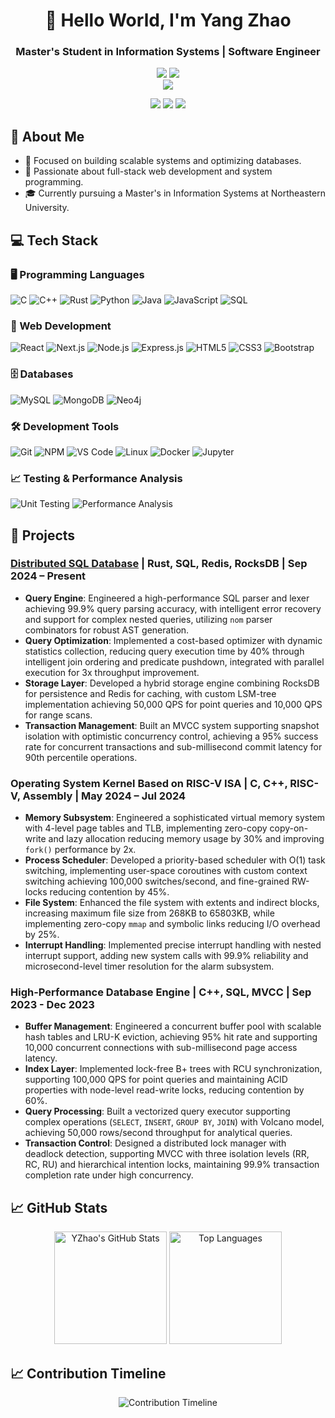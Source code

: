 <div align="center">
  
# 🌟 Hello World, I'm Yang Zhao  
### Master's Student in Information Systems | Software Engineer  

![](https://img.shields.io/badge/Focus-Scalable_Systems_and_Databases-BE2EDD)
![](https://img.shields.io/badge/Focus-Full_Stack_Development-BE2EDD)  
![](https://img.shields.io/badge/Role-Software_Developer-20B2AA)

<p>
  <a href="https://www.linkedin.com/in/yang-zhao-48b12431a/"><img src="https://img.shields.io/badge/LinkedIn-ffffff?style=for-the-badge&logo=linkedin&logoColor=black"/></a>
  <a href="mailto:zhao.yang11@northeastern.edu"><img src="https://img.shields.io/badge/Email-ffffff?style=for-the-badge&logo=gmail&logoColor=black"/></a>
  <a href="https://github.com/YZhao-prog"><img src="https://img.shields.io/badge/GitHub-ffffff?style=for-the-badge&logo=github&logoColor=black"/></a>
</p>

</div>

## 🎯 About Me  

- 🔭 Focused on building scalable systems and optimizing databases.  
- 🌱 Passionate about full-stack web development and system programming.  
- 🎓 Currently pursuing a Master's in Information Systems at Northeastern University.  

## 💻 Tech Stack  

### 🖥️ Programming Languages  
![C](https://img.shields.io/badge/C-A8B9CC?style=for-the-badge&logo=c&logoColor=white) ![C++](https://img.shields.io/badge/C++-00599C?style=for-the-badge&logo=cplusplus&logoColor=white) ![Rust](https://img.shields.io/badge/Rust-000000?style=for-the-badge&logo=rust&logoColor=white) ![Python](https://img.shields.io/badge/Python-3776AB?style=for-the-badge&logo=python&logoColor=white) ![Java](https://img.shields.io/badge/Java-007396?style=for-the-badge&logo=java&logoColor=white) ![JavaScript](https://img.shields.io/badge/JavaScript-F7DF1E?style=for-the-badge&logo=javascript&logoColor=black) ![SQL](https://img.shields.io/badge/SQL-4479A1?style=for-the-badge&logo=postgresql&logoColor=white)  

### 🎨 Web Development  
![React](https://img.shields.io/badge/React-20232A?style=for-the-badge&logo=react&logoColor=61DAFB) ![Next.js](https://img.shields.io/badge/Next.js-000000?style=for-the-badge&logo=nextdotjs&logoColor=white) ![Node.js](https://img.shields.io/badge/Node.js-339933?style=for-the-badge&logo=nodedotjs&logoColor=white) ![Express.js](https://img.shields.io/badge/Express.js-404D59?style=for-the-badge&logo=express&logoColor=white) ![HTML5](https://img.shields.io/badge/HTML5-E34F26?style=for-the-badge&logo=html5&logoColor=white) ![CSS3](https://img.shields.io/badge/CSS3-1572B6?style=for-the-badge&logo=css3&logoColor=white) ![Bootstrap](https://img.shields.io/badge/Bootstrap-7952B3?style=for-the-badge&logo=bootstrap&logoColor=white)  

### 🗄️ Databases  
![MySQL](https://img.shields.io/badge/MySQL-4479A1?style=for-the-badge&logo=mysql&logoColor=white) ![MongoDB](https://img.shields.io/badge/MongoDB-47A248?style=for-the-badge&logo=mongodb&logoColor=white) ![Neo4j](https://img.shields.io/badge/Neo4j-008CC1?style=for-the-badge&logo=neo4j&logoColor=white)  

### 🛠️ Development Tools  
![Git](https://img.shields.io/badge/Git-F05032?style=for-the-badge&logo=git&logoColor=white) ![NPM](https://img.shields.io/badge/NPM-CB3837?style=for-the-badge&logo=npm&logoColor=white) ![VS Code](https://img.shields.io/badge/VS_Code-007ACC?style=for-the-badge&logo=visual-studio-code&logoColor=white) ![Linux](https://img.shields.io/badge/Linux-FCC624?style=for-the-badge&logo=linux&logoColor=black) ![Docker](https://img.shields.io/badge/Docker-2496ED?style=for-the-badge&logo=docker&logoColor=white) ![Jupyter](https://img.shields.io/badge/Jupyter-F37626?style=for-the-badge&logo=jupyter&logoColor=white)  

### 📈 Testing & Performance Analysis  
![Unit Testing](https://img.shields.io/badge/Unit_Testing-6DB33F?style=for-the-badge&logo=pytest&logoColor=white) ![Performance Analysis](https://img.shields.io/badge/Performance_Analysis-00897B?style=for-the-badge)    

## 🚀 Projects  

### [Distributed SQL Database](https://github.com/YZhao-prog/SharkDB) | Rust, SQL, Redis, RocksDB | Sep 2024 – Present  
- **Query Engine**: Engineered a high-performance SQL parser and lexer achieving 99.9% query parsing accuracy, with intelligent error recovery and support for complex nested queries, utilizing `nom` parser combinators for robust AST generation.  
- **Query Optimization**: Implemented a cost-based optimizer with dynamic statistics collection, reducing query execution time by 40% through intelligent join ordering and predicate pushdown, integrated with parallel execution for 3x throughput improvement.  
- **Storage Layer**: Developed a hybrid storage engine combining RocksDB for persistence and Redis for caching, with custom LSM-tree implementation achieving 50,000 QPS for point queries and 10,000 QPS for range scans.  
- **Transaction Management**: Built an MVCC system supporting snapshot isolation with optimistic concurrency control, achieving a 95% success rate for concurrent transactions and sub-millisecond commit latency for 90th percentile operations.  

### Operating System Kernel Based on RISC-V ISA | C, C++, RISC-V, Assembly | May 2024 – Jul 2024  
- **Memory Subsystem**: Engineered a sophisticated virtual memory system with 4-level page tables and TLB, implementing zero-copy copy-on-write and lazy allocation reducing memory usage by 30% and improving `fork()` performance by 2x.  
- **Process Scheduler**: Developed a priority-based scheduler with O(1) task switching, implementing user-space coroutines with custom context switching achieving 100,000 switches/second, and fine-grained RW-locks reducing contention by 45%.  
- **File System**: Enhanced the file system with extents and indirect blocks, increasing maximum file size from 268KB to 65803KB, while implementing zero-copy `mmap` and symbolic links reducing I/O overhead by 25%.  
- **Interrupt Handling**: Implemented precise interrupt handling with nested interrupt support, adding new system calls with 99.9% reliability and microsecond-level timer resolution for the alarm subsystem.  

### High-Performance Database Engine | C++, SQL, MVCC | Sep 2023 - Dec 2023  
- **Buffer Management**: Engineered a concurrent buffer pool with scalable hash tables and LRU-K eviction, achieving 95% hit rate and supporting 10,000 concurrent connections with sub-millisecond page access latency.  
- **Index Layer**: Implemented lock-free B+ trees with RCU synchronization, supporting 100,000 QPS for point queries and maintaining ACID properties with node-level read-write locks, reducing contention by 60%.  
- **Query Processing**: Built a vectorized query executor supporting complex operations (`SELECT`, `INSERT`, `GROUP BY`, `JOIN`) with Volcano model, achieving 50,000 rows/second throughput for analytical queries.  
- **Transaction Control**: Designed a distributed lock manager with deadlock detection, supporting MVCC with three isolation levels (RR, RC, RU) and hierarchical intention locks, maintaining 99.9% transaction completion rate under high concurrency.   

## 📈 GitHub Stats  

<div align="center">
  <img height="180em" src="https://github-readme-stats.vercel.app/api?username=YZhao-prog&show_icons=true&theme=radical&count_private=true" alt="YZhao's GitHub Stats" />
  
  <img height="180em" src="https://github-readme-stats.vercel.app/api/top-langs/?username=YZhao-prog&layout=compact&langs_count=8&theme=radical&hide=html,css" alt="Top Languages" />
</div>

## 📈 Contribution Timeline  

<div align="center">
  <img src="https://github-readme-activity-graph.vercel.app/graph?username=YZhao-prog&theme=dracula" alt="Contribution Timeline"/>
</div>
